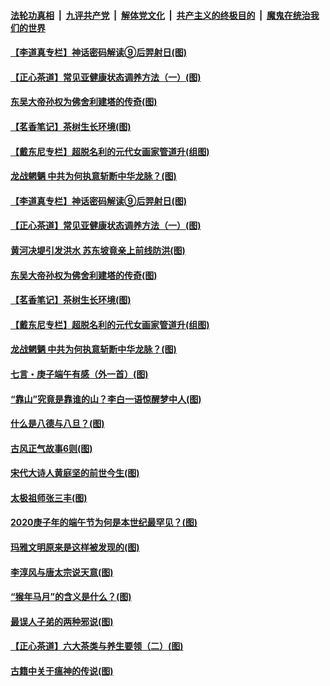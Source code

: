 

####  [法轮功真相](../../../../basic/blob/master/README.md?t=06281802) &nbsp;|&nbsp; [九评共产党](../../../../9ping.md/blob/master/README.md?t=06281802) &nbsp;|&nbsp; [解体党文化](../../../../jtdwh.md/blob/master/README.md?t=06281802)  &nbsp;|&nbsp; [共产主义的终极目的](../../../../gczydzjmd.md/blob/master/README.md?t=06281802) &nbsp;|&nbsp; [魔鬼在统治我们的世界](../../../../mgztzwmdsj.md/blob/master/README.md?t=06281802) 

#### [【李道真专栏】神话密码解读⑨后羿射日(图)](../pages/p7/937560.md?t=06281802) 

#### [【正心茶道】常见亚健康状态调养方法（一）(图)](../pages/p7/937556.md?t=06281802) 

#### [东吴大帝孙权为佛舍利建塔的传奇(图)](../pages/p7/937764.md?t=06281802) 

#### [【茗香笔记】茶树生长环境(图)](../pages/p7/937562.md?t=06281802) 

#### [【戴东尼专栏】超脱名利的元代女画家管道升(组图)](../pages/p7/935043.md?t=06281802) 

#### [龙战魍魉 中共为何执意斩断中华龙脉？(图)](../pages/p7/937761.md?t=06281802) 

#### [【李道真专栏】神话密码解读⑨后羿射日(图)](../pages/p7/937560.md?t=06281802) 

#### [【正心茶道】常见亚健康状态调养方法（一）(图)](../pages/p7/937556.md?t=06281802) 

#### [黄河决堤引发洪水 苏东坡竟亲上前线防洪(图)](../pages/p7/937874.md?t=06281802) 

#### [东吴大帝孙权为佛舍利建塔的传奇(图)](../pages/p7/937764.md?t=06281802) 

#### [【茗香笔记】茶树生长环境(图)](../pages/p7/937562.md?t=06281802) 

#### [【戴东尼专栏】超脱名利的元代女画家管道升(组图)](../pages/p7/935043.md?t=06281802) 

#### [龙战魍魉 中共为何执意斩断中华龙脉？(图)](../pages/p7/937761.md?t=06281802) 

#### [七言・庚子端午有感（外一首）(图)](../pages/p7/937763.md?t=06281802) 

#### [“靠山”究竟是靠谁的山？李白一语惊醒梦中人(图)](../pages/p7/937659.md?t=06281802) 

#### [什么是八德与八旦？(图)](../pages/p7/937355.md?t=06281802) 

#### [古风正气故事6则(图)](../pages/p7/936931.md?t=06281802) 

#### [宋代大诗人黄庭坚的前世今生(图)](../pages/p7/937617.md?t=06281802) 

#### [太极祖师张三丰(图)](../pages/p7/937351.md?t=06281802) 

#### [2020庚子年的端午节为何是本世纪最罕见？(图)](../pages/p7/937552.md?t=06281802) 

#### [玛雅文明原来是这样被发现的(图)](../pages/p7/937511.md?t=06281802) 

#### [李淳风与唐太宗说天意(图)](../pages/p7/937350.md?t=06281802) 

#### [“猴年马月”的含义是什么？(图)](../pages/p7/937346.md?t=06281802) 

#### [最误人子弟的两种邪说(图)](../pages/p7/937431.md?t=06281802) 

#### [【正心茶道】六大茶类与养生要领（二）(图)](../pages/p7/936912.md?t=06281802) 

#### [古籍中关于瘟神的传说(图)](../pages/p7/937430.md?t=06281802) 

